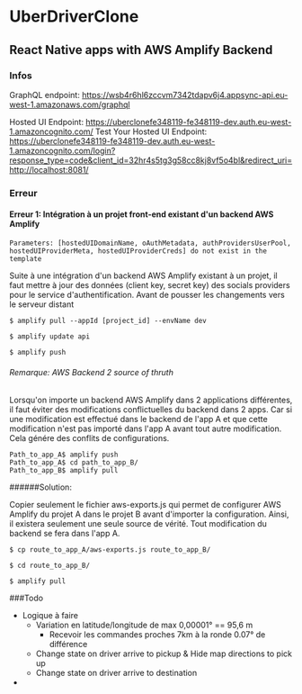 # UberDriverClone
## React Native apps with AWS Amplify Backend

### Infos

GraphQL endpoint: https://wsb4r6hl6zccvm7342tdapv6j4.appsync-api.eu-west-1.amazonaws.com/graphql

Hosted UI Endpoint: https://uberclonefe348119-fe348119-dev.auth.eu-west-1.amazoncognito.com/
Test Your Hosted UI Endpoint: https://uberclonefe348119-fe348119-dev.auth.eu-west-1.amazoncognito.com/login?response_type=code&client_id=32hr4s5tg3g58cc8kj8vf5o4bl&redirect_uri=http://localhost:8081/



### Erreur

#### Erreur 1: Intégration à un projet front-end existant d'un backend AWS Amplify

``Parameters: [hostedUIDomainName, oAuthMetadata, authProvidersUserPool, hostedUIProviderMeta, hostedUIProviderCreds] do not exist in the template``

Suite à une intégration d'un backend AWS Amplify existant à un projet, 
il faut mettre à jour des données (client key, secret key) des socials providers 
pour le service d'authentification. Avant de pousser les changements vers le serveur distant

````shell
$ amplify pull --appId [project_id] --envName dev

$ amplify update api

$ amplify push

````
###### Remarque: AWS Backend 2 source of thruth

Lorsqu'on importe un backend AWS Amplify dans 2 applications différentes,
il faut éviter des modifications conflictuelles du backend dans 2 apps.
Car si une modification est effectué dans le backend de l'app A et que cette modification 
n'est pas importé dans l'app A avant tout autre modification. Cela génére des conflits de configurations.

````shell
Path_to_app_A$ amplify push 
Path_to_app_A$ cd path_to_app_B/
Path_to_app_B$ amplify pull
````

######Solution:

Copier seulement le fichier aws-exports.js qui permet de configurer AWS Amplify du projet A
dans le projet B avant d'importer la configuration.
Ainsi, il existera seulement une seule source de vérité. Tout modification du backend se fera dans l'app A.
````shell
$ cp route_to_app_A/aws-exports.js route_to_app_B/

$ cd route_to_app_B/

$ amplify pull
````

###Todo     

- Logique à faire
  - Variation en latitude/longitude de max 0,00001° == 95,6 m
    - Recevoir les commandes proches 7km à la ronde 0.07° de différence
  - Change state on driver arrive to pickup & Hide map directions to pick up
  - Change state on driver arrive to destination 
- 
